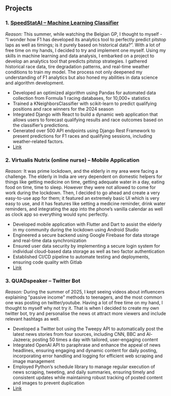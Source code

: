 ## Projects
### 1. [SpeedStatAI – Machine Learning Classifier](https://github.com/SiddharthMundra/SpeedStatAI)
*Reason:* This summer, while watching the Belgian GP, I thought to myself - “I wonder how F1 has developed its analytics tool to perfectly predict pitstop laps as well as timings; is it purely based on historical data?”. With a lot of free time on my hands, I decided to try and implement one myself. Using my skills in machine learning and data analysis, I embarked on a project to develop an analytics tool that predicts pitstop strategies. I gathered historical race data, tire degradation patterns, and real-time weather conditions to train my model. The process not only deepened my understanding of F1 analytics but also honed my abilities in data science and algorithm development.

- Developed an optimized algorithm using Pandas for automated data collection from Formula 1 racing databases, for 10,000+ statistics
- Trained a KNeighborsClassifier with scikit-learn to predict qualifying positions and race winners for the 2024 season
- Integrated Django with React to build a dynamic web application that allows users to forecast qualifying results and race outcomes based on the classifier’s predictions.
- Generated over 500 API endpoints using Django Rest Framework to present predictions for F1 races and qualifying sessions, including weather-related factors.
- <a href = "https://github.com/SiddharthMundra/SpeedStatAI">Link</a>


### 2. Virtualis Nutrix (online nurse) – Mobile Application
*Reason:* It was prime lockdown, and the elderly in my area were facing a challenge. The elderly in India are very dependent on domestic helpers for things like getting medicine on time, getting adequate water in a day, eating food on time, time to sleep. However they were not allowed to come for work during the lockdown. Then, I decided to go ahead and create a very easy-to-use app for them; it featured an extremely basic UI which is very easy to use, and it has features like setting a medicine reminder, drink water reminders, and integrating the app into the phone’s vanilla calendar as well as clock app so everything would sync perfectly.

- Developed mobile application with Flutter and Dart to assist the elderly in my community during the lockdown using Android Studio
- Engineered a secure backend using Google Firebase for data storage and real-time data synchronization
- Ensured user data security by implementing a secure login system for individual cloud-based data storage as well as two factor authentication
- Established CI/CD pipeline to automate testing and deployments, ensuring code quality with Gitlab
- <a href = "https://github.com/SiddharthMundra/Virtualis-Nutrix-Online-Nurse">Link</a>


### 3. QUADspeaker – Twitter Bot
*Reason:* During the summer of 2025, I kept seeing videos about influencers explaining "passive income" methods to teenagers, and the most common one was posting on twitter/youtube. Having a lot of free time on my hand, I thought to myself why not try it. That is when I decided to create my own twitter bot, try and personalise the news ot attract more viewers and include relevant hashtags as well.

- Developed a Twitter bot using the Tweepy API to automatically post the latest news stories from four sources, including CNN, BBC and Al-Jazeera; posting 50 times a day with tailored, user-engaging content
- Integrated OpenAI API to paraphrase and enhance the appeal of news headlines, ensuring engaging and dynamic content for daily posting, incorporating error handling and logging for efficient web scraping and image management
- Employed Python’s schedule library to manage regular execution of news scraping, tweeting, and daily summaries, ensuring timely and consistent updates while maintaining robust tracking of posted content and images to prevent duplication
- <a href = "https://github.com/SiddharthMundra/QUADspeaker">Link</a>


